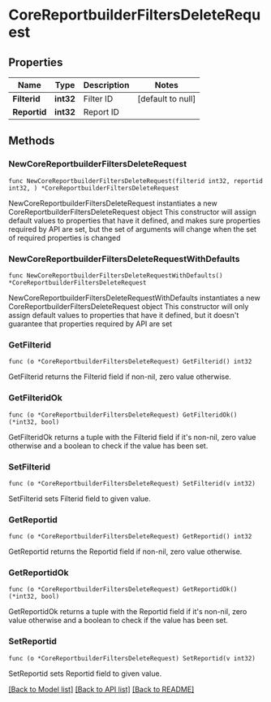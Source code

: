 # CoreReportbuilderFiltersDeleteRequest

## Properties

Name | Type | Description | Notes
------------ | ------------- | ------------- | -------------
**Filterid** | **int32** | Filter ID | [default to null]
**Reportid** | **int32** | Report ID | 

## Methods

### NewCoreReportbuilderFiltersDeleteRequest

`func NewCoreReportbuilderFiltersDeleteRequest(filterid int32, reportid int32, ) *CoreReportbuilderFiltersDeleteRequest`

NewCoreReportbuilderFiltersDeleteRequest instantiates a new CoreReportbuilderFiltersDeleteRequest object
This constructor will assign default values to properties that have it defined,
and makes sure properties required by API are set, but the set of arguments
will change when the set of required properties is changed

### NewCoreReportbuilderFiltersDeleteRequestWithDefaults

`func NewCoreReportbuilderFiltersDeleteRequestWithDefaults() *CoreReportbuilderFiltersDeleteRequest`

NewCoreReportbuilderFiltersDeleteRequestWithDefaults instantiates a new CoreReportbuilderFiltersDeleteRequest object
This constructor will only assign default values to properties that have it defined,
but it doesn't guarantee that properties required by API are set

### GetFilterid

`func (o *CoreReportbuilderFiltersDeleteRequest) GetFilterid() int32`

GetFilterid returns the Filterid field if non-nil, zero value otherwise.

### GetFilteridOk

`func (o *CoreReportbuilderFiltersDeleteRequest) GetFilteridOk() (*int32, bool)`

GetFilteridOk returns a tuple with the Filterid field if it's non-nil, zero value otherwise
and a boolean to check if the value has been set.

### SetFilterid

`func (o *CoreReportbuilderFiltersDeleteRequest) SetFilterid(v int32)`

SetFilterid sets Filterid field to given value.


### GetReportid

`func (o *CoreReportbuilderFiltersDeleteRequest) GetReportid() int32`

GetReportid returns the Reportid field if non-nil, zero value otherwise.

### GetReportidOk

`func (o *CoreReportbuilderFiltersDeleteRequest) GetReportidOk() (*int32, bool)`

GetReportidOk returns a tuple with the Reportid field if it's non-nil, zero value otherwise
and a boolean to check if the value has been set.

### SetReportid

`func (o *CoreReportbuilderFiltersDeleteRequest) SetReportid(v int32)`

SetReportid sets Reportid field to given value.



[[Back to Model list]](../README.md#documentation-for-models) [[Back to API list]](../README.md#documentation-for-api-endpoints) [[Back to README]](../README.md)


